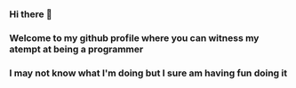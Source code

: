 ### Hi there 👋
### Welcome to my github profile where you can witness my atempt at being a programmer
### I may not know what I'm doing but I sure am having fun doing it

<!--
**LubomirPacheliev/LubomirPacheliev** is a ✨ _special_ ✨ repository because its `README.md` (this file) appears on your GitHub profile.

Here are some ideas to get you started:

- 🔭 I’m currently working on ...
- 🌱 I’m currently learning ...
- 👯 I’m looking to collaborate on ...
- 🤔 I’m looking for help with ...
- 💬 Ask me about ...
- 📫 How to reach me: ...
- 😄 Pronouns: ...
- ⚡ Fun fact: ...
-->
